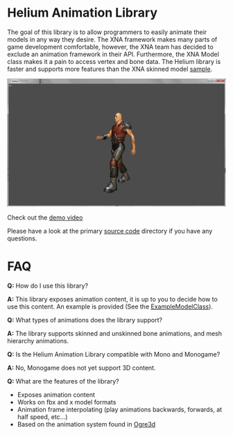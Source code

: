 Helium Animation Library
========================
The goal of this library is to allow programmers to easily animate their models in any way they desire. The XNA framework makes many parts of game development comfortable, however, the XNA team has decided to exclude an animation framework in their API. Furthermore, the XNA Model class makes it a pain to access vertex and bone data. The Helium library is faster and supports more features than the XNA skinned model [sample](http://create.msdn.com/en-US/education/catalog/sample/skinned_model). 

<a href="http://www.youtube.com/watch?v=JGUQkWK6s1E"><img src="https://github.com/zfedoran/helium/raw/master/screenshot.png"></a>

Check out the <a href="http://www.youtube.com/watch?v=JGUQkWK6s1E">demo video</a>

Please have a look at the primary [source code](https://github.com/zfedoran/helium/tree/master/helium/helium/animation) directory if you have any questions.

FAQ
===

**Q:** How do I use this library?

**A:** This library exposes animation content, it is up to you to decide how to use this content. An example is provided (See the [ExampleModelClass](https://github.com/zfedoran/Helium-Animation-Library/blob/master/helium/helium/examplemodel.cs)).

	
**Q:** What types of animations does the library support?

**A:** The library supports skinned and unskinned bone animations, and mesh hierarchy animations.
 

**Q:** Is the Helium Animation Library compatible with Mono and Monogame?

**A:** No, Monogame does not yet support 3D content.  
 
 
**Q:** What are the features of the library?


* Exposes animation content
* Works on fbx and x model formats
* Animation frame interpolating (play animations backwards, forwards, at half speed, etc...) 
* Based on the animation system found in [Ogre3d](http://www.ogre3d.org/)
